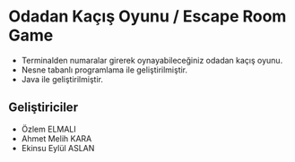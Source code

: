 # Odadan Kaçış Oyunu / Escape Room Game

- Terminalden numaralar girerek oynayabileceğiniz odadan kaçış oyunu.
- Nesne tabanlı programlama ile geliştirilmiştir.
- Java ile geliştirilmiştir.

## Geliştiriciler
- Özlem ELMALI
- Ahmet Melih KARA
- Ekinsu Eylül ASLAN
